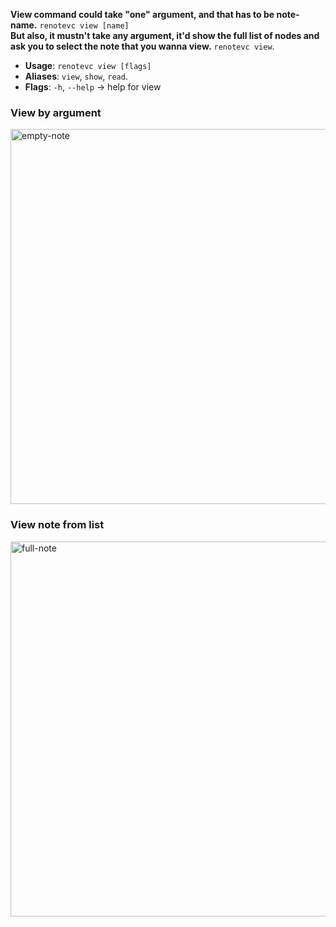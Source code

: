 **View command could take "one" argument, and that has to be note-name.** `renotevc view [name]`<br>
**But also, it mustn't take any argument, it'd show the full list of nodes and ask you to select the note that you wanna view.**
`renotevc view`.

- **Usage**: `renotevc view [flags]`
- **Aliases**: `view`, `show`, `read`.
- **Flags**: `-h`, `--help` -> help for view

### View by argument
<img width="600" alt="empty-note" src="https://user-images.githubusercontent.com/59066341/152651494-9d670325-5eef-4e3b-b712-a52ea5ba2a9e.png">

### View note from list
<img width="600" alt="full-note" src="https://user-images.githubusercontent.com/59066341/152651473-ccb85ffb-59b8-46d7-bd81-f8ec1d859fb7.png">
